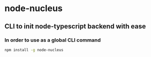 # node-nucleus

## CLI to init node-typescript backend with ease

### In order to use as a global CLI command

```bash
npm install -g node-nucleus
```
